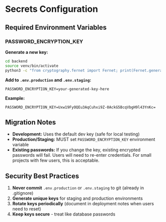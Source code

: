 # Secrets Configuration

## Required Environment Variables

### PASSWORD_ENCRYPTION_KEY

**Generate a new key:**
```bash
cd backend
source venv/bin/activate
python3 -c "from cryptography.fernet import Fernet; print(Fernet.generate_key().decode())"
```

**Add to `.env.production` and `.env.staging`:**
```
PASSWORD_ENCRYPTION_KEY=your-generated-key-here
```

**Example:**
```
PASSWORD_ENCRYPTION_KEY=Uxw19FyOQEu3AqCuhxi9Z-0AckG5BcqVbgH9l43YnKc=
```

## Migration Notes

- **Development:** Uses the default dev key (safe for local testing)
- **Production/Staging:** MUST set `PASSWORD_ENCRYPTION_KEY` environment variable
- **Existing passwords:** If you change the key, existing encrypted passwords will fail. Users will need to re-enter credentials. For small projects with few users, this is acceptable.

## Security Best Practices

1. **Never commit** `.env.production` or `.env.staging` to git (already in .gitignore)
2. **Generate unique keys** for staging and production environments
3. **Rotate keys periodically** (document in deployment notes when users need to reset)
4. **Keep keys secure** - treat like database passwords
